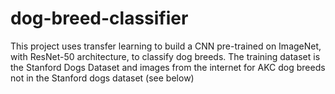 # dog-breed-classifier
This project uses transfer learning to build a CNN pre-trained on ImageNet, with ResNet-50 architecture, to classify dog breeds. The training dataset is the Stanford Dogs Dataset and images from the internet for AKC dog breeds not in the Stanford dogs dataset (see below)
